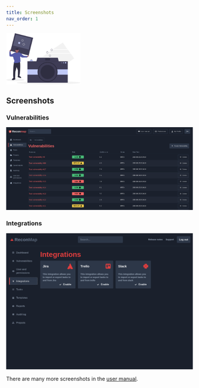 ```yaml
---
title: Screenshots
nav_order: 1
---
```


<img src="images/undraw_camera_mg5h.svg" width="200" alt="Screenshots picture" />

## Screenshots

### Vulnerabilities

![Vulnerabilities view](/images/screenshots/vulnerabilities.png)

### Integrations

![Integrations](/images/screenshots/integrations.png)

There are many more screenshots in the [user manual](/user-manual/).